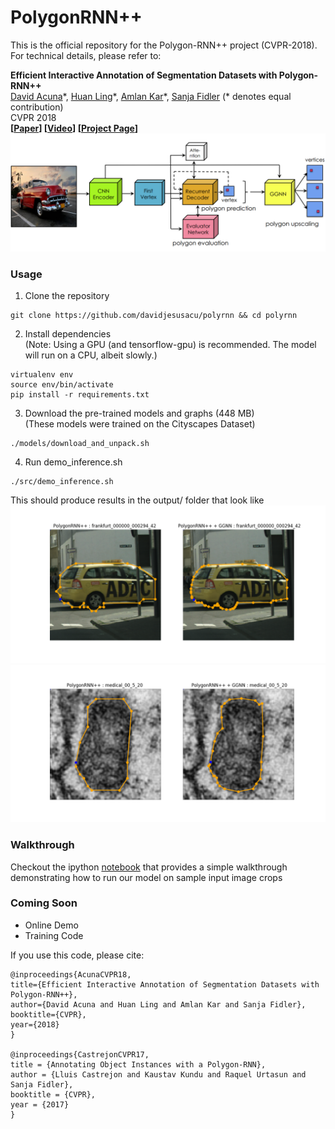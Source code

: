 # PolygonRNN++

This is the official repository for the Polygon-RNN++ project (CVPR-2018). For technical details, please refer to:  

**Efficient Interactive Annotation of Segmentation Datasets with Polygon-RNN++**  
[David Acuna](http://www.cs.toronto.edu/~davidj/)\*, [Huan Ling](http:///www.cs.toronto.edu/~linghuan/)\*, [Amlan Kar](http://www.cs.toronto.edu/~amlan/)\*, [Sanja Fidler](http://www.cs.toronto.edu/~fidler/) (\* denotes equal contribution)   
CVPR 2018  
**[[Paper](https://arxiv.org/abs/1803.09693)] [[Video](https://www.youtube.com/watch?v=evGqMnL4P3E)] [[Project Page](http://www.cs.toronto.edu/polyrnn/)]**  
![Model](readme/model.png)

### Usage
   1. Clone the repository 
   ```
   git clone https://github.com/davidjesusacu/polyrnn && cd polyrnn
   ```
   2. Install dependencies   
   (Note: Using a GPU (and tensorflow-gpu) is recommended. The model will run on a CPU, albeit slowly.)
   ```
   virtualenv env
   source env/bin/activate
   pip install -r requirements.txt
   ```
   3. Download the pre-trained models and graphs (448 MB)  
   (These models were trained on the Cityscapes Dataset)
   ``` 
   ./models/download_and_unpack.sh 
   ```
   4. Run demo\_inference.sh
   ```
   ./src/demo_inference.sh 
   ```
   This should produce results in the output/ folder that look like
   ![ex2](readme/frankfurt_000000_000294_42.png)
   ![ex1](readme/medical_00_5_20.png) 

### Walkthrough
   Checkout the ipython [notebook](src/demo_polyrnn.ipynb) that provides a simple walkthrough demonstrating how
   to run our model on sample input image crops

### Coming Soon
   * Online Demo
   * Training Code


If you use this code, please cite:

    @inproceedings{AcunaCVPR18,
    title={Efficient Interactive Annotation of Segmentation Datasets with Polygon-RNN++},
    author={David Acuna and Huan Ling and Amlan Kar and Sanja Fidler},
    booktitle={CVPR},
    year={2018}
    }

    @inproceedings{CastrejonCVPR17,
    title = {Annotating Object Instances with a Polygon-RNN},
    author = {Lluis Castrejon and Kaustav Kundu and Raquel Urtasun and Sanja Fidler},
    booktitle = {CVPR},
    year = {2017}
    }
